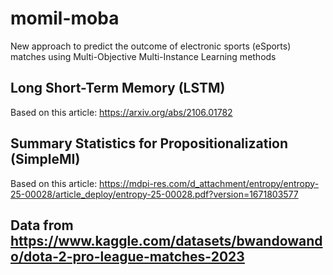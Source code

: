 # momil-moba
New approach to predict the outcome of electronic sports (eSports) matches using Multi-Objective Multi-Instance Learning methods

## Long Short-Term Memory (LSTM)
Based on this article: https://arxiv.org/abs/2106.01782

## Summary Statistics for Propositionalization (SimpleMI)
Based on this article: https://mdpi-res.com/d_attachment/entropy/entropy-25-00028/article_deploy/entropy-25-00028.pdf?version=1671803577

## Data from https://www.kaggle.com/datasets/bwandowando/dota-2-pro-league-matches-2023

